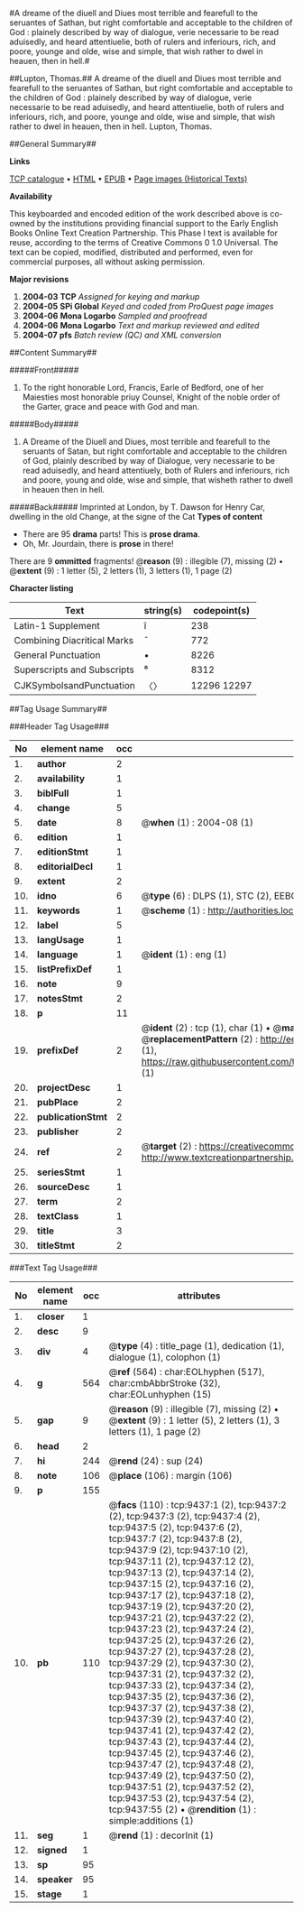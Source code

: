 #A dreame of the diuell and Diues most terrible and fearefull to the seruantes of Sathan, but right comfortable and acceptable to the children of God : plainely described by way of dialogue, verie necessarie to be read aduisedly, and heard attentiuelie, both of rulers and inferiours, rich, and poore, younge and olde, wise and simple, that wish rather to dwel in heauen, then in hell.#

##Lupton, Thomas.##
A dreame of the diuell and Diues most terrible and fearefull to the seruantes of Sathan, but right comfortable and acceptable to the children of God : plainely described by way of dialogue, verie necessarie to be read aduisedly, and heard attentiuelie, both of rulers and inferiours, rich, and poore, younge and olde, wise and simple, that wish rather to dwel in heauen, then in hell.
Lupton, Thomas.

##General Summary##

**Links**

[TCP catalogue](http://www.ota.ox.ac.uk/tcp/)  • 
[HTML](http://tei.it.ox.ac.uk/tcp/Texts-HTML/free/A06/A06477.html)  • 
[EPUB](http://tei.it.ox.ac.uk/tcp/Texts-EPUB/free/A06/A06477.epub) • 
[Page images (Historical Texts)](https://data.historicaltexts.jisc.ac.uk/view?pubId=eebo-22137273e&pageId=eebo-22137273e-9437-1)

**Availability**

This keyboarded and encoded edition of the
	       work described above is co-owned by the institutions
	       providing financial support to the Early English Books
	       Online Text Creation Partnership. This Phase I text is
	       available for reuse, according to the terms of Creative
	       Commons 0 1.0 Universal. The text can be copied,
	       modified, distributed and performed, even for
	       commercial purposes, all without asking permission.

**Major revisions**

1. __2004-03__ __TCP__ *Assigned for keying and markup*
1. __2004-05__ __SPi Global__ *Keyed and coded from ProQuest page images*
1. __2004-06__ __Mona Logarbo__ *Sampled and proofread*
1. __2004-06__ __Mona Logarbo__ *Text and markup reviewed and edited*
1. __2004-07__ __pfs__ *Batch review (QC) and XML conversion*

##Content Summary##

#####Front#####

1. To the right honorable Lord, Francis, Earle of Bedford, one of her Maiesties most honorable priuy Counsel, Knight of the noble order of the Garter, grace and peace with God and man.

#####Body#####

1. A Dreame of the Diuell and Diues, most terrible and fearefull to the seruants of Satan, but right comfortable and acceptable to the children of God, plainly described by way of Dialogue, very necessarie to be read aduisedly, and heard attentiuely, both of Rulers and inferiours, rich and poore, young and olde, wise and simple, that wisheth rather to dwell in heauen then in hell.

#####Back#####
Imprinted at London, by T. Dawson for Henry Car, dwelling in the old Change, at the signe of the Cat
**Types of content**

  * There are 95 **drama** parts! This is **prose drama**.
  * Oh, Mr. Jourdain, there is **prose** in there!

There are 9 **ommitted** fragments! 
 @__reason__ (9) : illegible (7), missing (2)  •  @__extent__ (9) : 1 letter (5), 2 letters (1), 3 letters (1), 1 page (2)

**Character listing**


|Text|string(s)|codepoint(s)|
|---|---|---|
|Latin-1 Supplement|î|238|
|Combining             Diacritical Marks|̄|772|
|General Punctuation|•|8226|
|Superscripts             and Subscripts|⁸|8312|
|CJKSymbolsandPunctuation|〈〉|12296 12297|

##Tag Usage Summary##

###Header Tag Usage###

|No|element name|occ|attributes|
|---|---|---|---|
|1.|__author__|2||
|2.|__availability__|1||
|3.|__biblFull__|1||
|4.|__change__|5||
|5.|__date__|8| @__when__ (1) : 2004-08 (1)|
|6.|__edition__|1||
|7.|__editionStmt__|1||
|8.|__editorialDecl__|1||
|9.|__extent__|2||
|10.|__idno__|6| @__type__ (6) : DLPS (1), STC (2), EEBO-CITATION (1), OCLC (1), VID (1)|
|11.|__keywords__|1| @__scheme__ (1) : http://authorities.loc.gov/ (1)|
|12.|__label__|5||
|13.|__langUsage__|1||
|14.|__language__|1| @__ident__ (1) : eng (1)|
|15.|__listPrefixDef__|1||
|16.|__note__|9||
|17.|__notesStmt__|2||
|18.|__p__|11||
|19.|__prefixDef__|2| @__ident__ (2) : tcp (1), char (1)  •  @__matchPattern__ (2) : ([0-9\-]+):([0-9IVX]+) (1), (.+) (1)  •  @__replacementPattern__ (2) : http://eebo.chadwyck.com/downloadtiff?vid=$1&page=$2 (1), https://raw.githubusercontent.com/textcreationpartnership/Texts/master/tcpchars.xml#$1 (1)|
|20.|__projectDesc__|1||
|21.|__pubPlace__|2||
|22.|__publicationStmt__|2||
|23.|__publisher__|2||
|24.|__ref__|2| @__target__ (2) : https://creativecommons.org/publicdomain/zero/1.0/ (1), http://www.textcreationpartnership.org/docs/. (1)|
|25.|__seriesStmt__|1||
|26.|__sourceDesc__|1||
|27.|__term__|2||
|28.|__textClass__|1||
|29.|__title__|3||
|30.|__titleStmt__|2||


###Text Tag Usage###

|No|element name|occ|attributes|
|---|---|---|---|
|1.|__closer__|1||
|2.|__desc__|9||
|3.|__div__|4| @__type__ (4) : title_page (1), dedication (1), dialogue (1), colophon (1)|
|4.|__g__|564| @__ref__ (564) : char:EOLhyphen (517), char:cmbAbbrStroke (32), char:EOLunhyphen (15)|
|5.|__gap__|9| @__reason__ (9) : illegible (7), missing (2)  •  @__extent__ (9) : 1 letter (5), 2 letters (1), 3 letters (1), 1 page (2)|
|6.|__head__|2||
|7.|__hi__|244| @__rend__ (24) : sup (24)|
|8.|__note__|106| @__place__ (106) : margin (106)|
|9.|__p__|155||
|10.|__pb__|110| @__facs__ (110) : tcp:9437:1 (2), tcp:9437:2 (2), tcp:9437:3 (2), tcp:9437:4 (2), tcp:9437:5 (2), tcp:9437:6 (2), tcp:9437:7 (2), tcp:9437:8 (2), tcp:9437:9 (2), tcp:9437:10 (2), tcp:9437:11 (2), tcp:9437:12 (2), tcp:9437:13 (2), tcp:9437:14 (2), tcp:9437:15 (2), tcp:9437:16 (2), tcp:9437:17 (2), tcp:9437:18 (2), tcp:9437:19 (2), tcp:9437:20 (2), tcp:9437:21 (2), tcp:9437:22 (2), tcp:9437:23 (2), tcp:9437:24 (2), tcp:9437:25 (2), tcp:9437:26 (2), tcp:9437:27 (2), tcp:9437:28 (2), tcp:9437:29 (2), tcp:9437:30 (2), tcp:9437:31 (2), tcp:9437:32 (2), tcp:9437:33 (2), tcp:9437:34 (2), tcp:9437:35 (2), tcp:9437:36 (2), tcp:9437:37 (2), tcp:9437:38 (2), tcp:9437:39 (2), tcp:9437:40 (2), tcp:9437:41 (2), tcp:9437:42 (2), tcp:9437:43 (2), tcp:9437:44 (2), tcp:9437:45 (2), tcp:9437:46 (2), tcp:9437:47 (2), tcp:9437:48 (2), tcp:9437:49 (2), tcp:9437:50 (2), tcp:9437:51 (2), tcp:9437:52 (2), tcp:9437:53 (2), tcp:9437:54 (2), tcp:9437:55 (2)  •  @__rendition__ (1) : simple:additions (1)|
|11.|__seg__|1| @__rend__ (1) : decorInit (1)|
|12.|__signed__|1||
|13.|__sp__|95||
|14.|__speaker__|95||
|15.|__stage__|1||
